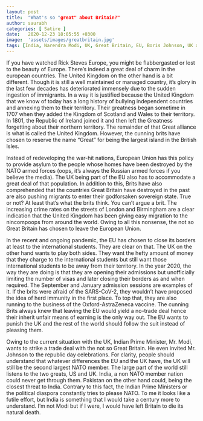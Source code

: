 ```yaml
---
layout: post
title:  "What's so "great" about Britain?"
author: saurabh
categories: [ Satire ]
date:   2020-12-23 18:05:55 +0300
image:  'assets/images/greatbritain.jpg'
tags: [India, Narendra Modi, UK, Great Britain, EU, Boris Johnson, UK admissions, International Students, Herd Immunity, Brexit]
---
```


If you have watched Rick Steves Europe, you might be flabbergasted or lost to the beauty of Europe. There’s indeed a great deal of charm in the european countries. The United Kingdom on the other hand is a bit different. Though it is still a well maintained or managed country, it’s glory in the last few decades has deteriorated immensely due to the sudden ingestion of immigrants. In a way it is justified because the United Kingdom that we know of today has a long history of bullying independent countries and annexing them to their territory. Their greatness began sometime in 1707 when they added the Kingdom of Scotland and Wales to their territory. In 1801, the Republic of Ireland joined it and then left the Greatness forgetting about their northern territory. The remainder of that Great alliance is what is called the United Kingdom. However, the cunning brits have chosen to reserve the name “Great” for being the largest island in the British Isles.

Instead of redeveloping the war-hit nations, European Union has this policy to provide asylum to the people whose homes have been destroyed by the NATO armed forces (oops, it’s always the Russian armed forces if you believe the media). The UK being part of the EU also has to accommodate a great deal of that population. In addition to this, Brits have also comprehended that the countries Great Britain have destroyed in the past are also pushing migrants to enter their godforsaken sovereign state. True or not? At least that’s what the brits think. You can’t argue a brit. The increasing crime rates on the streets of London and Birmingham are a clear indication that the United Kingdom has been giving easy migration to the nincompoops from around the world. Owing to all this nonsense, the not so Great Britain has chosen to leave the European Union.

In the recent and ongoing pandemic, the EU has chosen to close its borders at least to the international students. They are clear on that. The UK on the other hand wants to play both sides. They want the hefty amount of money that they charge to the international students but still want those international students to be away from their territory. In the year 2020, the way they are doing is that they are opening their admissions but unofficially limiting the number of visas and later closing their borders as and when required. The September and January admission sessions are examples of it. If the brits were afraid of the SARS-CoV-2, they wouldn’t have proposed the idea of herd immunity in the first place. To top that, they are also running to the business of the Oxford-AstraZeneca vaccine. The cunning Brits always knew that leaving the EU would yield a no-trade deal hence their inherit unfair means of earning is the only way out. The EU wants to punish the UK and the rest of the world should follow the suit instead of pleasing them.

Owing to the current situation with the UK, Indian Prime Minister, Mr. Modi, wants to strike a trade deal with the not so Great Britain. He even invited Mr. Johnson to the republic day celebrations. For clarity, people should understand that whatever differences the EU and the UK have, the UK will still be the second largest NATO member. The large part of the world still listens to the two greats, US and UK. India, a non NATO member nation could never get through them. Pakistan on the other hand could, being the closest threat to India. Contrary to this fact, the Indian Prime Ministers or the political diaspora constantly tries to please NATO. To me it looks like a futile effort, but India is something that I would take a century more to understand. I’m not Modi but if I were, I would have left Britain to die its natural death. 














